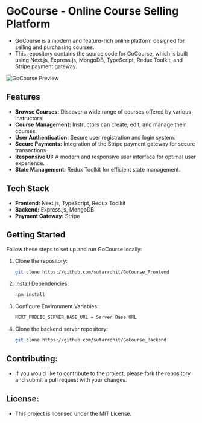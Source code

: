 # GoCourse - Online Course Selling Platform

- GoCourse is a modern and feature-rich online platform designed for selling and purchasing courses. </br>
- This repository contains the source code for GoCourse, which is built using Next.js, Express.js, MongoDB, TypeScript, Redux Toolkit, and Stripe payment gateway.

![GoCourse Preview](https://courseselling28.s3.eu-north-1.amazonaws.com/Screenshot+2023-08-18+091042.png)

## Features

- **Browse Courses:** Discover a wide range of courses offered by various instructors.
- **Course Management:** Instructors can create, edit, and manage their courses.
- **User Authentication:** Secure user registration and login system.
- **Secure Payments:** Integration of the Stripe payment gateway for secure transactions.
- **Responsive UI:** A modern and responsive user interface for optimal user experience.
- **State Management:** Redux Toolkit for efficient state management.

## Tech Stack

- **Frontend:** Next.js, TypeScript, Redux Toolkit
- **Backend:** Express.js, MongoDB
- **Payment Gateway:** Stripe

## Getting Started

Follow these steps to set up and run GoCourse locally:

1. Clone the repository:
   ```bash
   git clone https://github.com/sutarrohit/GoCourse_Frontend

2. Install Dependencies:
   ```bash
   npm install
   
3. Configure Environment Variables:
    ```bash
    NEXT_PUBLIC_SERVER_BASE_URL = Server Base URL
    
5. Clone the backend server repository:
     ```bash
    git clone https://github.com/sutarrohit/GoCourse_Backend

## Contributing:
- If you would like to contribute to the project, please fork the repository and submit a pull request with your changes.

## License:
- This project is licensed under the MIT License.
